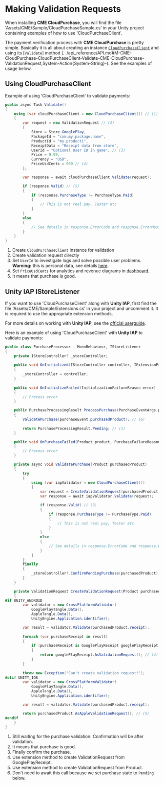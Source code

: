 # Making Validation Requests

When installing **CME CloudPurchase**, you will find the file 'Assets/CME/Sample/CloudPurchaseSample.cs' in your Unity project containing examples of how to use 'CloudPurchaseClient'.

The payment verification process with **CME CloudPurchase** is pretty simple. Basically it is all about creating an instance [`CloudPurchaseClient`](../api_reference/API.md#T-CME-CloudPurchase-CloudPurchaseClient) and using its [`Validate`] method (. ./api_reference/API.md#M-CME-CloudPurchase-CloudPurchaseClient-Validate-CME-CloudPurchase-ValidationRequest,System-Action{System-String}-). See the examples of usage below.

## <a id="client"></a> Using CloudPurchaseClient
Example of using 'CloudPurchaseClient' to validate payments:

``` c#
public async Task Validate()
{
    using (var cloudPurchaseClient = new CloudPurchaseClient()) // (1)
    {
        var request = new ValidationRequest // (2)
        {
            Store = Store.GooglePlay,
            PackageId = "com.my.package.name",
            ProductId = "my.product1",
            ReceiptData = "Receipt data from store",
            UserId = "Optional User ID in game", // (3)
            Price = 9.99,
            Currency = "USD",
            PriceUsdCents = 999 // (4)
        };

        var response = await cloudPurchaseClient.Validate(request);

        if (response.Valid) // (5)
        {
            if (response.PurchaseType != PurchaseType.Paid)
            {
                // This is not real pay, Tester etc
            }
        }
        else
        {
            // See details in response.ErrorCode and response.ErrorMessage
        }
    }
}
```

1. Create `CloudPurchaseClient` instance for validation
2. Create validation request directly
3. Set `UserId` to investigate logs and solve possible user problems. **Warning:** this is personal data, see details [here](usage_statistics.md#sensetive-data).
4. Set `PriceUsdCents` for analytics and revenue diagrams in [dashboard](usage_statistics.md).
5. It means that purchase is good.


## <a id="unity-iap"></a> Unity IAP IStoreListener

If you want to use 'CloudPurchaseClient' along with **Unity IAP**, first find the file 'Assets/CME/Sample/Extensions.cs' in your project and uncomment it. It is required to use the appropriate extension methods.

For more details on working with **Unity IAP**, see the [official userguide](https://docs.unity3d.com/Manual/UnityIAP.html).

Here is an example of using 'CloudPurchaseClient' with **Unity IAP** to validate payments:

``` c#
public class PurchaseProcessor : MonoBehaviour, IStoreListener
{
    private IStoreController? _storeController;
    
    public void OnInitialized(IStoreController controller, IExtensionProvider extensions)
    {
        _storeController = controller;
    }
    
    public void OnInitializeFailed(InitializationFailureReason error)
    {
        // Process error
    }

    public PurchaseProcessingResult ProcessPurchase(PurchaseEventArgs purchaseEvent)
    {
        ValidatePurchase(purchaseEvent.purchasedProduct); // (6)
        
        return PurchaseProcessingResult.Pending; // (1)
    }

    public void OnPurchaseFailed(Product product, PurchaseFailureReason failureReason)
    {
        // Process error
    }

    private async void ValidatePurchase(Product purchasedProduct)
    {
        try
        {
            using (var iapValidator = new CloudPurchaseClient())
            {
                var request = CreateValidationRequest(purchasedProduct);
                var response = await iapValidator.Validate(request);

                if (response.Valid) // (2)
                {
                    if (response.PurchaseType != PurchaseType.Paid)
                    {
                        // This is not real pay, Tester etc
                    }
                }
                else
                {
                    // See details in response.ErrorCode and response.ErrorMessage
                }
            }
        }
        finally
        {
            _storeController?.ConfirmPendingPurchase(purchasedProduct); // (3)
        }
    }

    private ValidationRequest CreateValidationRequest(Product purchasedProduct)
    {
#if UNITY_ANDROID
        var validator = new CrossPlatformValidator(
            GooglePlayTangle.Data(),
            AppleTangle.Data(),
            UnityEngine.Application.identifier);

        var result = validator.Validate(purchasedProduct.receipt);
        
        foreach (var purchaseReceipt in result)
        {
            if (purchaseReceipt is GooglePlayReceipt googlePlayReceipt)
            {
                return googlePlayReceipt.AsValidationRequest(); // (4)
            }
        }
        
        throw new Exception("Can't create validation request!");
#elif UNITY_IOS
        var validator = new CrossPlatformValidator(
            GooglePlayTangle.Data(),
            AppleTangle.Data(),
            UnityEngine.Application.identifier);

        var result = validator.Validate(purchasedProduct.receipt);

        return purchasedProduct.AsAppleValidationRequest(); // (5)
#endif
    }
}
```

1. Still waiting for the purchase validation. Confirmation will be after validation.
2. It means that purchase is good.
3. Finally confirm the purchase.
4. Use extension method to create ValidationRequest from GooglePlayReceipt.
5. Use extension method to create ValidationRequest from Product.
6. Don't need to await this call because we set purchase state to `Pending` below.
